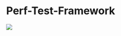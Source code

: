 # Perf-Test-Framework
<img src="https://travis-ci.org/leegphillips/Perf-Test-Framework.svg?branch=master"/>
